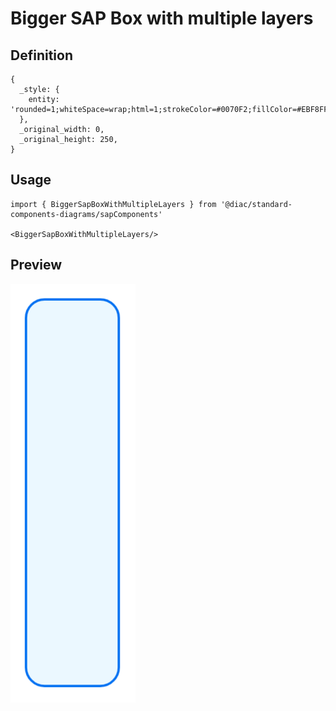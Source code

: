# Bigger SAP Box with multiple layers

## Definition

```
{
  _style: { 
    entity: 'rounded=1;whiteSpace=wrap;html=1;strokeColor=#0070F2;fillColor=#EBF8FF;arcSize=24;absoluteArcSize=1;imageWidth=64;imageHeight=64;strokeWidth=1.5;',
  },
  _original_width: 0,
  _original_height: 250,
}
```

## Usage

```
import { BiggerSapBoxWithMultipleLayers } from '@diac/standard-components-diagrams/sapComponents'

<BiggerSapBoxWithMultipleLayers/>
```

## Preview

<img src="./bigger-sap-box-with-multiple-layers.png" width="200"/>

